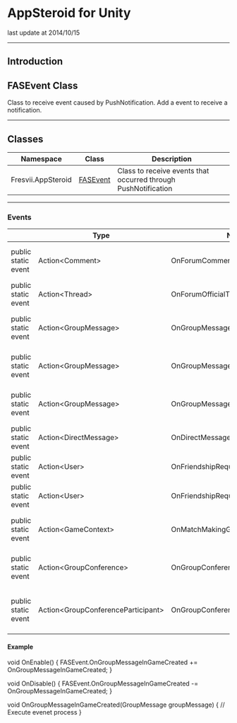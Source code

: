 # AppSteroid for Unity

last update at 2014/10/15

----------

##  Introduction

## <a name ="FASEventClass">FASEvent Class</a>
Class to receive event caused by PushNotification. Add a event to receive a notification.

----------

##  Classes

|Namespace|Class|Description|
|-------|------|-----|
|Fresvii.AppSteroid|[FASEvent](#FASEventClass)|Class to receive events that occurred through PushNotification |

----------

### Events
||Type|Name|Description|
|---|---|---|---|
|public static event| Action\<Comment>| OnForumCommentCreated |Call Comment model as an argument when a comment was posted on a subscribed thread.|
|public static event| Action\<Thread>| OnForumOfficialThreadCreated |Call Thread model as an argument when an official user created a new thread.|
|public static event| Action\<GroupMessage>| OnGroupMessageImageCreated |Call GroupMessage model as an argument when an image was posted on a group message.|
|public static event| Action\<GroupMessage>| OnGroupMessageTextCreated |Call GroupMessage model as an argument when a text group message was created.|
|public static event| Action\<GroupMessage>| OnGroupMessageInGameCreated |Call GroupMessage model as an argument when a in-game chat message was created.|
|public static event| Action\<DirectMessage>| OnDirectMessageCreated |Call DirectMessage model as an argument when a DirectMessage was created.|
|public static event| Action\<User>| OnFriendshipRequestCreated |Call User model as an argument when a friendship request was created.|
|public static event| Action\<User>| OnFriendshipRequestUpdated |Call User model as an argument when a friendship request was updated.|
|public static event| Action\<GameContext>| OnMatchMakingGameContextCreated |Call GameContext as an argument when a game context for matchmaking was updated or created.|
|public static event| Action\<GroupConference>| OnGroupConferenceCreated |Call GroupConference model as an argument when a GroupConference was created.|
|public static event| Action\<GroupConferenceParticipant>| OnGroupConferenceParticipantCreated |Call GroupConferenceParticipant a model as an argument when a participant for group conference was created.|

#### Example

  void OnEnable()
  {
    FASEvent.OnGroupMessageInGameCreated += OnGroupMessageInGameCreated;
  }

  void OnDisable()
  {
    FASEvent.OnGroupMessageInGameCreated -= OnGroupMessageInGameCreated;
  }

  void OnGroupMessageInGameCreated(GroupMessage groupMessage)
  {
            // Execute evenet process
  }
